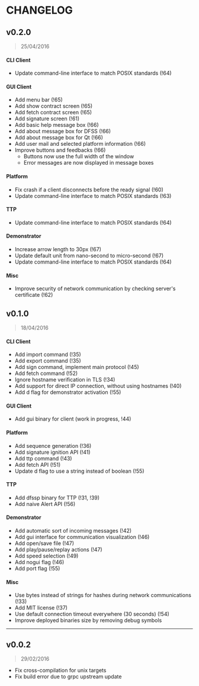 CHANGELOG
=========

v0.2.0
------
> 25/04/2016

#### CLI Client

- Update command-line interface to match POSIX standards (!64)

#### GUI Client

- Add menu bar (!65)
- Add show contract screen (!65)
- Add fetch contract screen (!65)
- Add signature screen (!61)
- Add basic help message box (!66)
- Add about message box for DFSS (!66)
- Add about message box for Qt (!66)
- Add user mail and selected platform information (!66)
- Improve buttons and feedbacks (!66)
  + Buttons now use the full width of the window
  + Error messages are now displayed in message boxes

#### Platform

- Fix crash if a client disconnects before the ready signal (!60)
- Update command-line interface to match POSIX standards (!63)

#### TTP

- Update command-line interface to match POSIX standards (!64)

#### Demonstrator

- Increase arrow length to 30px (!67)
- Update default unit from nano-second to micro-second (!67)
- Update command-line interface to match POSIX standards (!64)

#### Misc

- Improve security of network communication by checking server's certificate (!62)


v0.1.0
------
> 18/04/2016

#### CLI Client

- Add import command (!35)
- Add export command (!35)
- Add sign command, implement main protocol (!45)
- Add fetch command (!52)
- Ignore hostname verification in TLS (!34)
- Add support for direct IP connection, without using hostnames (!40)
- Add d flag for demonstrator activation (!55)

#### GUI Client

- Add gui binary for client (work in progress, !44)

#### Platform

- Add sequence generation (!36)
- Add signature ignition API (!41)
- Add ttp command (!43)
- Add fetch API (!51)
- Update d flag to use a string instead of boolean (!55)

#### TTP

- Add dfssp binary for TTP (!31, !39)
- Add naive Alert API (!56)

#### Demonstrator

- Add automatic sort of incoming messages (!42)
- Add gui interface for communication visualization (!46)
- Add open/save file (!47)
- Add play/pause/replay actions (!47)
- Add speed selection (!49)
- Add nogui flag (!46)
- Add port flag (!55)

#### Misc

- Use bytes instead of strings for hashes during network communications (!33)
- Add MIT license (!37)
- Use default connection timeout everywhere (30 seconds) (!54)
- Improve deployed binaries size by removing debug symbols

---

v0.0.2
------
> 29/02/2016

- Fix cross-compilation for unix targets
- Fix build error due to grpc upstream update
